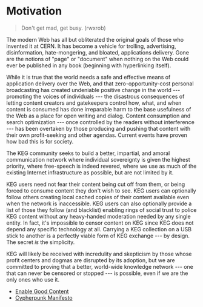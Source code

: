 # Motivation

> Don't get mad, get busy. (rwxrob)

The modern Web has all but obliterated the original goals of those who
invented it at CERN. It has become a vehicle for trolling, advertising,
disinformation, hate-mongering, and bloated, applications delivery. Gone
are the notions of "page" or "document" when nothing on the Web could
ever be published in any book (beginning with hyperlinking itself).

While it is true that the world needs a safe and effective means of
application delivery over the Web, and that zero-opportunity-cost
personal broadcasting has created undeniable positive change in the
world --- promoting the voices of individuals --- the disastrous
consequences of letting content creators and gatekeepers control how,
what, and when content is consumed has done irreparable harm to the base
usefulness of the Web as a place for open writing and dialog. Content
consumption and search optimization --- once controlled by the readers
without interference --- has been overtaken by those producing and
pushing that content with their own profit-seeking and other agendas.
Current events have proven how bad this is for society.

The KEG community seeks to build a better, impartial, and amoral
communication network where individual sovereignty is given the highest
priority, where free-speech is indeed revered, where we use as much of the
existing Internet infrastructure as possible, but are not limited by it.

KEG users need not fear their content being cut off from them, or being
forced to consume content they don't wish to see. KEG users can
optionally follow others creating local cached copies of their content
available even when the network is inaccessible. KEG users can also
optionally provide a list of those they follow (and blacklist) enabling
rings of social trust to police KEG content without any heavy-handed
moderation needed by any single entity. In fact, it's impossible to
censor content on KEG since KEG does not depend any specific technology
at all. Carrying a KEG collection on a USB stick to another is a
perfectly viable form of KEG exchange --- by design. The secret *is* the
simplicity.

KEG will likely be received with incredulity and skepticism by
those whose profit centers and dogmas are disrupted by its adoption, but
we are committed to proving that a better, world-wide knowledge network
--- one that can never be censored or stopped --- is possible, even if
we are the only ones who use it.

* [Enable Good Content](/enable-good-content)
* [Cypherpunk Manifesto](/cypherpunk-manifesto)
